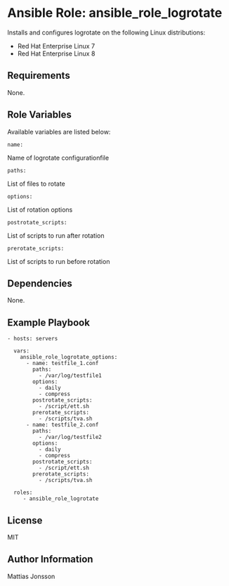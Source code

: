 Ansible Role: ansible_role_logrotate
=========

Installs and configures logrotate on the following Linux distributions:

<ul>
<li>Red Hat Enterprise Linux 7  
<li>Red Hat Enterprise Linux 8
</ul>


Requirements
---------------

None.

Role Variables
--------------

Available variables are listed below:

    name:

Name of logrotate configurationfile

    paths: 

List of files to rotate

    options:

List of rotation options

    postrotate_scripts:

List of scripts to run after rotation

    prerotate_scripts:

List of scripts to run before rotation

Dependencies
------------

None.


Example Playbook
----------------


    - hosts: servers

      vars:
        ansible_role_logrotate_options:
          - name: testfile_1.conf
            paths: 
              - /var/log/testfile1
            options:
              - daily
              - compress
            postrotate_scripts:
              - /script/ett.sh
            prerotate_scripts:
              - /scripts/tva.sh
          - name: testfile_2.conf
            paths: 
              - /var/log/testfile2
            options:
              - daily
              - compress
            postrotate_scripts:
              - /script/ett.sh
            prerotate_scripts:
              - /scripts/tva.sh

      roles:
         - ansible_role_logrotate

License
-------

MIT

Author Information
------------------

Mattias Jonsson
